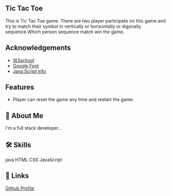 ## Tic Tac Toe

This is Tic Tac Toe game.
There are two player participate on this game and try to match their symbol in
vertically or horizontally or digonally sequence.Which person sequence match win the game.  




## Acknowledgements

 - [W3school](https://www.w3schools.com/)
 - [Google Font](https://fonts.googleapis.com)
 - [Java Script info](https://javascript.info/)

  
## Features

- Player can reset the game any time and restart the game.
 


  
## 🚀 About Me
I'm a full stack developer...

  
## 🛠 Skills
java
HTML
CSS
JavaScript


  
## 🔗 Links
[Github Profile](https://github.com/ravichaudhary111)

